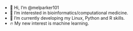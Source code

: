 - 👋 Hi, I’m @melparker101
- 👀 I’m interested in bioinformatics/computational medicine.
- 🌱 I’m currently developing my Linux, Python and R skills.
- :fire: My new interest is machine learning.

<!--- 💞️ I’m looking to collaborate on ...
- 📫 How to reach me ... --->

<!---
melparker101/melparker101 is a ✨ special ✨ repository because its `README.md` (this file) appears on your GitHub profile.
You can click the Preview link to take a look at your changes.
--->
